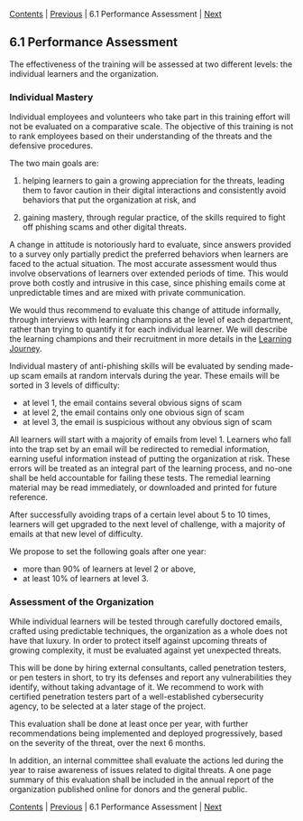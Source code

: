 [Contents](README.md) | [Previous](600-LEARNING-SOLUTION-DESIGN.md) | 6.1 Performance Assessment | [Next](620-LEARNING-JOURNEY.md)

## 6.1 Performance Assessment

The effectiveness of the training will be assessed at two different levels:
the individual learners and the organization.

### Individual Mastery

Individual employees and volunteers who take part in this training effort
will not be evaluated on a comparative scale. The objective of this training
is not to rank employees based on their understanding of the threats and
the defensive procedures.

The two main goals are:

1. helping learners to gain a growing appreciation for the threats,
leading them to favor caution in their digital interactions and
consistently avoid behaviors that put the organization at risk, and

2. gaining mastery, through regular practice, of the skills required
to fight off phishing scams and other digital threats.

A change in attitude is notoriously hard to evaluate, since answers provided
to a survey only partially predict the preferred behaviors when learners are
faced to the actual situation. The most accurate assessment would thus
involve observations of learners over extended periods of time. This would
prove both costly and intrusive in this case, since phishing emails come at
unpredictable times and are mixed with private communication.

We would thus recommend to evaluate this change of attitude informally,
through interviews with learning champions at the level of each department,
rather than trying to quantify it for each individual learner. We will
describe the learning champions and their recruitment in more details in
the [Learning Journey](620-LEARNING-JOURNEY.md).

Individual mastery of anti-phishing skills will be evaluated by sending
made-up scam emails at random intervals during the year. These emails will
be sorted in 3 levels of difficulty:

* at level 1, the email contains several obvious signs of scam
* at level 2, the email contains only one obvious sign of scam
* at level 3, the email is suspicious without any obvious sign of scam

All learners will start with a majority of emails from level 1.
Learners who fall into the trap set by an email will be redirected
to remedial information, earning useful information instead of putting
the organization at risk. These errors will be treated as an integral part
of the learning process, and no-one shall be held accountable for failing
these tests. The remedial learning material may be read immediately,
or downloaded and printed for future reference.

After successfully avoiding traps of a certain level about 5 to 10 times,
learners will get upgraded to the next level of challenge, with a majority
of emails at that new level of difficulty.

We propose to set the following goals after one year:

- more than 90% of learners at level 2 or above,
- at least 10% of learners at level 3.

### Assessment of the Organization

While individual learners will be tested through carefully doctored emails,
crafted using predictable techniques, the organization as a whole does not
have that luxury. In order to protect itself against upcoming threats of
growing complexity, it must be evaluated against yet unexpected threats.

This will be done by hiring external consultants, called penetration testers,
or pen testers in short, to try its defenses and report any vulnerabilities
they identify, without taking advantage of it. We recommend to work with
certified penetration testers part of a well-established cybersecurity agency,
to be selected at a later stage of the project.

This evaluation shall be done at least once per year, with further
recommendations being implemented and deployed progressively, based
on the severity of the threat, over the next 6 months.

In addition, an internal committee shall evaluate the actions led during
the year to raise awareness of issues related to digital threats. A one page
summary of this evaluation shall be included in the annual report of the
organization published online for donors and the general public.

[Contents](README.md) | [Previous](600-LEARNING-SOLUTION-DESIGN.md) | 6.1 Performance Assessment | [Next](620-LEARNING-JOURNEY.md)
